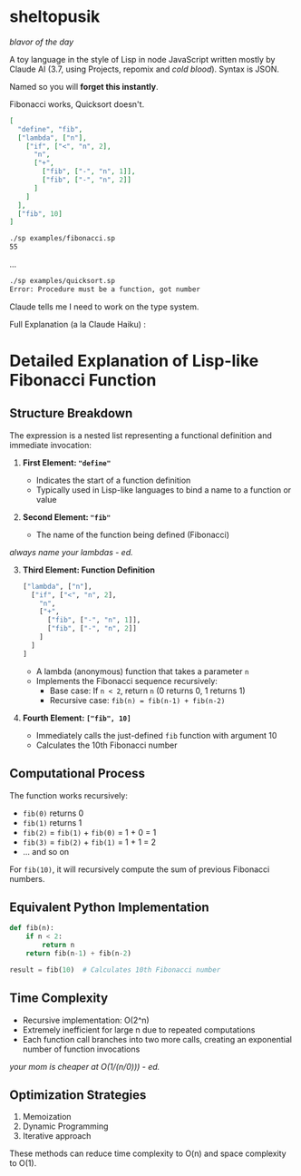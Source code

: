 # sheltopusik

*blavor of the day*

A toy language in the style of Lisp in node JavaScript written mostly by Claude AI (3.7, using Projects, repomix and *cold blood*). Syntax is JSON.

Named so you will **forget this instantly**.

Fibonacci works, Quicksort doesn't.

```json
[
  "define", "fib",
  ["lambda", ["n"],
    ["if", ["<", "n", 2],
      "n",
      ["+",
        ["fib", ["-", "n", 1]],
        ["fib", ["-", "n", 2]]
      ]
    ]
  ],
  ["fib", 10]
]
```

```sh
./sp examples/fibonacci.sp
55
```

...
```sh
./sp examples/quicksort.sp
Error: Procedure must be a function, got number
```
Claude tells me I need to work on the type system.

Full Explanation (a la Claude Haiku) :

# Detailed Explanation of Lisp-like Fibonacci Function

## Structure Breakdown

The expression is a nested list representing a functional definition and immediate invocation:

1. **First Element: `"define"`**
   - Indicates the start of a function definition
   - Typically used in Lisp-like languages to bind a name to a function or value

2. **Second Element: `"fib"`**
   - The name of the function being defined (Fibonacci)

*always name your lambdas - ed.*

3. **Third Element: Function Definition**
   ```lisp
   ["lambda", ["n"],
     ["if", ["<", "n", 2],
       "n",
       ["+",
         ["fib", ["-", "n", 1]],
         ["fib", ["-", "n", 2]]
       ]
     ]
   ]
   ```
   - A lambda (anonymous) function that takes a parameter `n`
   - Implements the Fibonacci sequence recursively:
     * Base case: If `n < 2`, return `n` (0 returns 0, 1 returns 1)
     * Recursive case: `fib(n) = fib(n-1) + fib(n-2)`

4. **Fourth Element: `["fib", 10]`**
   - Immediately calls the just-defined `fib` function with argument 10
   - Calculates the 10th Fibonacci number

## Computational Process

The function works recursively:
- `fib(0)` returns 0
- `fib(1)` returns 1
- `fib(2)` = `fib(1)` + `fib(0)` = 1 + 0 = 1
- `fib(3)` = `fib(2)` + `fib(1)` = 1 + 1 = 2
- ... and so on

For `fib(10)`, it will recursively compute the sum of previous Fibonacci numbers.

## Equivalent Python Implementation

```python
def fib(n):
    if n < 2:
        return n
    return fib(n-1) + fib(n-2)

result = fib(10)  # Calculates 10th Fibonacci number
```

## Time Complexity
- Recursive implementation: O(2^n)
- Extremely inefficient for large n due to repeated computations
- Each function call branches into two more calls, creating an exponential number of function invocations

*your mom is cheaper at O(1/(n/0))) - ed.*

## Optimization Strategies
1. Memoization
2. Dynamic Programming
3. Iterative approach

These methods can reduce time complexity to O(n) and space complexity to O(1).